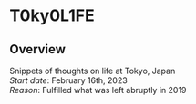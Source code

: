 # T0ky0L1FE  
## Overview  
Snippets of thoughts on life at Tokyo, Japan  
*Start date*: February 16th, 2023  
*Reason*: Fulfilled what was left abruptly in 2019
